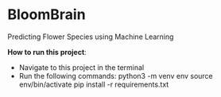 # BloomBrain
Predicting Flower Species using Machine Learning

**How to run this project**:
- Navigate to this project in the terminal
- Run the following commands:
    python3 -m venv env
    source env/bin/activate
    pip install -r requirements.txt